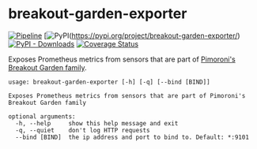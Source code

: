 # breakout-garden-exporter

[![Pipeline](https://github.com/andrewjw/breakout-garden-exporter/actions/workflows/build.yml/badge.svg)](https://github.com/andrewjw/breakout-garden-exporter/actions/workflows/build.yml)
[![PyPI](https://img.shields.io/pypi/v/breakout-garden-exporter)(https://pypi.org/project/breakout-garden-exporter/)
[![PyPI - Downloads](https://img.shields.io/pypi/dm/glowprom)](https://pypi.org/project/breakout-garden-exporter/)
[![Coverage Status](https://coveralls.io/repos/github/andrewjw/breakout-garden-exporter/badge.svg?branch=main)](https://coveralls.io/github/andrewjw/breakout-garden-exporter?branch=master)

Exposes Prometheus metrics from sensors that are part of [Pimoroni's Breakout Garden family](https://shop.pimoroni.com/collections/breakout-garden).

```
usage: breakout-garden-exporter [-h] [-q] [--bind [BIND]]

Exposes Prometheus metrics from sensors that are part of Pimoroni's Breakout Garden family

optional arguments:
  -h, --help     show this help message and exit
  -q, --quiet    don't log HTTP requests
  --bind [BIND]  the ip address and port to bind to. Default: *:9101
```
